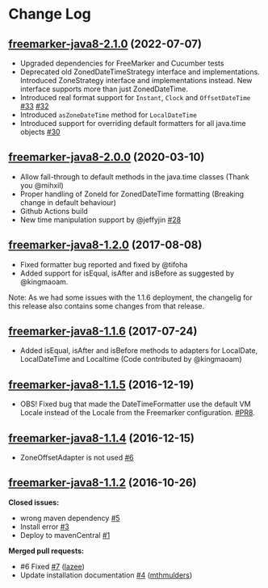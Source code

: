 # Change Log
## [freemarker-java8-2.1.0](https://github.com/lazee/freemarker-java-8/tree/freemarker-java8-2.1.0) (2022-07-07)

* Upgraded dependencies for FreeMarker and Cucumber tests
* Deprecated old ZonedDateTimeStrategy interface and implementations. Introduced ZoneStrategy interface and implementations instead. New interface supports more than just ZonedDateTime.
* Introduced real format support for `Instant`, `Clock` and `OffsetDateTime` [\#33](https://github.com/lazee/freemarker-java-8/pull/33) [\#32](https://github.com/lazee/freemarker-java-8/pull/32)
* Introduced `asZoneDateTime` method for `LocalDateTime`
* Introduced support for overriding default formatters for all java.time objects [\#30](https://github.com/lazee/freemarker-java-8/pull/30)


## [freemarker-java8-2.0.0](https://github.com/lazee/freemarker-java-8/tree/freemarker-java8-2.0.0) (2020-03-10)

- Allow fall-through to default methods in the java.time classes (Thank you @mihxil)
- Proper handling of ZoneId for ZonedDateTime formatting (Breaking change in default behaviour)
- Github Actions build
- New time manipulation support by @jeffyjin [\#28](https://github.com/lazee/freemarker-java-8/pull/28)

## [freemarker-java8-1.2.0](https://github.com/lazee/freemarker-java-8/tree/freemarker-java8-1.2.0) (2017-08-08)

- Fixed formatter bug reported and fixed by @tifoha [](https://github.com/lazee/freemarker-java-8/commit/92d1e7d6f0310d946b516cb008479e5de427dca6)
- Added support for isEqual, isAfter and isBefore as suggested by @kingmaoam. [](https://github.com/lazee/freemarker-java-8/pull/10/files)

Note: As we had some issues with the 1.1.6 deployment, the changelig for this release also contains some changes from that release.

## [freemarker-java8-1.1.6](https://github.com/lazee/freemarker-java-8/tree/freemarker-java8-1.1.6) (2017-07-24)

- Added isEqual, isAfter and isBefore methods to adapters for LocalDate, LocalDateTime and Localtime (Code contributed by @kingmaoam)

## [freemarker-java8-1.1.5](https://github.com/lazee/freemarker-java-8/tree/freemarker-java8-1.1.5) (2016-12-19)

- OBS! Fixed bug that made the DateTimeFormatter use the default VM Locale instead of the Locale from the Freemarker configuration. [\#PR8](https://github.com/lazee/freemarker-java-8/pull/8).

## [freemarker-java8-1.1.4](https://github.com/lazee/freemarker-java-8/tree/freemarker-java8-1.1.4) (2016-12-15)

- ZoneOffsetAdapter is not used [\#6](https://github.com/lazee/freemarker-java-8/issues/6)


## [freemarker-java8-1.1.2](https://github.com/lazee/freemarker-java-8/tree/freemarker-java8-1.1.2) (2016-10-26)

**Closed issues:**

- wrong maven dependency  [\#5](https://github.com/lazee/freemarker-java-8/issues/5)
- Install error [\#3](https://github.com/lazee/freemarker-java-8/issues/3)
- Deploy to mavenCentral [\#1](https://github.com/lazee/freemarker-java-8/issues/1)

**Merged pull requests:**

- \#6 Fixed [\#7](https://github.com/lazee/freemarker-java-8/pull/7) ([lazee](https://github.com/lazee))
- Update installation documentation [\#4](https://github.com/lazee/freemarker-java-8/pull/4) ([mthmulders](https://github.com/mthmulders))
